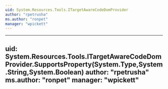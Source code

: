 ```yaml
---
uid: System.Resources.Tools.ITargetAwareCodeDomProvider
author: "rpetrusha"
ms.author: "ronpet"
manager: "wpickett"
---
```


---
uid: System.Resources.Tools.ITargetAwareCodeDomProvider.SupportsProperty(System.Type,System.String,System.Boolean)
author: "rpetrusha"
ms.author: "ronpet"
manager: "wpickett"
---

